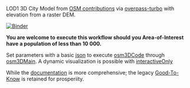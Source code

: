 LOD1 3D City Model from [OSM contributions](https://pyrosm.readthedocs.io/en/latest/) via [overpass-turbo](https://wiki.openstreetmap.org/wiki/Overpass_turbo) with elevation from a raster DEM.

[![Binder](https://mybinder.org/badge_logo.svg)](https://mybinder.org/v2/gh/AdrianKriger/osm_LoD1_3DCityModel/HEAD)

**You are welcome to execute this workflow should you Area-of-Interest have a population of less than 10 000.**

Set parameters with a basic [json](https://github.com/AdrianKriger/osm_LoD1_3DCityModel/blob/main/village_campus/osm3Dmamre_param.json) to execute [osm3DCode](https://github.com/AdrianKriger/osm_LoD1_3DCityModel/blob/main/village_campus/osm3DCode.py) through [osm3DMain](https://github.com/AdrianKriger/osm_LoD1_3DCityModel/blob/main/village_campus/osm3DMain.py). A dynamic visualization is possible with [interactiveOnly](https://github.com/AdrianKriger/osm_LoD1_3DCityModel/blob/main/village_campus/interactiveOnly.ipynb)

While the [documentation](https://adriankriger.github.io/osm_LoD1_3DCityModel/) is more comprehensive; the legacy [Good-To-Know](https://github.com/AdrianKriger/osm_LoD1_3DCityModel/blob/main/village_campus/Good-To-Know.md) is retained for prosperiity. 

